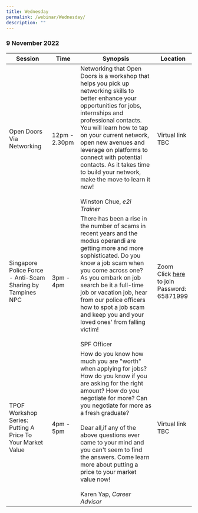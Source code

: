 ```yaml
---
title: Wednesday
permalink: /webinar/Wednesday/
description: ""
---
```

### 9 November 2022

| **Session** | **Time** | **Synopsis** | **Location** |
| - | - | - | - |
| Open Doors Via Networking  | 12pm - 2.30pm | Networking that Open Doors is a workshop that helps you pick up networking skills to better enhance your opportunities for jobs, internships and professional contacts. You will learn how to tap on your current network, open new avenues and leverage on platforms to connect with potential contacts. As it takes time to build your network, make the move to learn it now! <br/><br/> Winston Chue, *e2i Trainer* | Virtual link TBC |
| Singapore Police Force - Anti-Scam Sharing by Tampines NPC  | 3pm - 4pm | There has been a rise in the number of scams in recent years and the modus operandi are getting more and more sophisticated. Do you know a job scam when you come across one? As you embark on job search be it a full-time job or vacation job, hear from our police officers how to spot a job scam and keep you and your loved ones' from falling victim! <br/><br/> SPF Officer | Zoom <br/> Click [here](https://us02web.zoom.us/j/81859462793) to join <br/> Password: 65871999 |
|TPOF Workshop Series: Putting A Price To Your Market Value  | 4pm - 5pm | How do you know how much you are "worth" when applying for jobs? How do you know if you are asking for the right amount? How do you negotiate for more? Can you negotiate for more as a fresh graduate?  <br/> <br/> Dear all,if any of the above questions ever came to your mind and you can't seem to find the answers. Come learn more about putting a price to your market value now! <br/><br/> Karen Yap, *Career Advisor*  | Virtual link TBC |